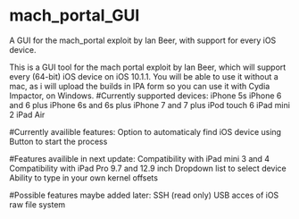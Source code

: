# mach_portal_GUI
A GUI for the mach_portal exploit by Ian Beer, with support for every iOS device.

This is a GUI tool for the mach portal exploit by Ian Beer, which will support every (64-bit) iOS device on iOS 10.1.1. You will be able to use it without a mac, as i will upload the builds in IPA form so you can use it with Cydia Impactor, on Windows.
#Currently supported devices:
iPhone 5s
iPhone 6 and 6 plus
iPhone 6s and 6s plus
iPhone 7 and 7 plus
iPod touch 6
iPad mini 2
iPad Air

#Currently availible features:
Option to automaticaly find iOS device using
Button to start the process

#Features availible in next update:
Compatibility with iPad mini 3 and 4
Compatibility with iPad Pro 9.7 and 12.9 inch
Dropdown list to select device
Ability to type in your own kernel offsets

#Possible features maybe added later:
SSH
(read only) USB acces of iOS raw file system
